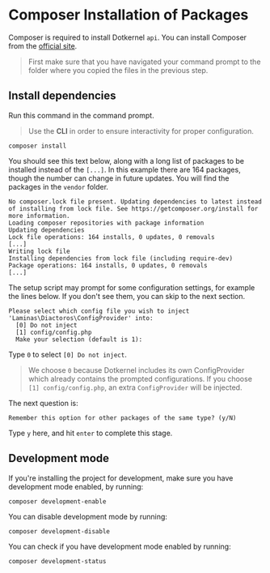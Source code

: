 # Composer Installation of Packages

Composer is required to install Dotkernel `api`. You can install Composer from the [official site](https://getcomposer.org/).

> First make sure that you have navigated your command prompt to the folder where you copied the files in the previous step.

## Install dependencies

Run this command in the command prompt.

> Use the **CLI** in order to ensure interactivity for proper configuration.

```shell
composer install
```

You should see this text below, along with a long list of packages to be installed instead of the `[...]`.
In this example there are 164 packages, though the number can change in future updates.
You will find the packages in the `vendor` folder.

```shell
No composer.lock file present. Updating dependencies to latest instead of installing from lock file. See https://getcomposer.org/install for more information.
Loading composer repositories with package information
Updating dependencies
Lock file operations: 164 installs, 0 updates, 0 removals
[...]
Writing lock file
Installing dependencies from lock file (including require-dev)
Package operations: 164 installs, 0 updates, 0 removals
[...]
```

The setup script may prompt for some configuration settings, for example the lines below.
If you don't see them, you can skip to the next section.

```shell
Please select which config file you wish to inject 'Laminas\Diactoros\ConfigProvider' into:
  [0] Do not inject
  [1] config/config.php
  Make your selection (default is 1):
```

Type `0` to select `[0] Do not inject`.

> We choose `0` because Dotkernel includes its own ConfigProvider which already contains the prompted configurations.
> If you choose `[1] config/config.php`, an extra `ConfigProvider` will be injected.

The next question is:

`Remember this option for other packages of the same type? (y/N)`

Type `y` here, and hit `enter` to complete this stage.

## Development mode

If you're installing the project for development, make sure you have development mode enabled, by running:

```shell
composer development-enable
```

You can disable development mode by running:

```shell
composer development-disable
```

You can check if you have development mode enabled by running:

```shell
composer development-status
```
